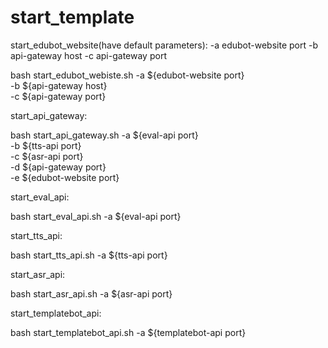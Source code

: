 # start_template

start_edubot_website(have default parameters):
-a edubot-website port
-b api-gateway host
-c api-gateway port

bash start_edubot_webiste.sh -a ${edubot-website port} \
                             -b ${api-gateway host} \
                             -c ${api-gateway port}

start_api_gateway:

bash start_api_gateway.sh -a ${eval-api port} \
                          -b ${tts-api port} \
                          -c ${asr-api port} \
                          -d ${api-gateway port} \
                          -e ${edubot-website port}



start_eval_api:

bash start_eval_api.sh -a ${eval-api port} 



start_tts_api:

bash start_tts_api.sh -a ${tts-api port}



start_asr_api:

bash start_asr_api.sh -a ${asr-api port}



start_templatebot_api:

bash start_templatebot_api.sh -a ${templatebot-api port} 